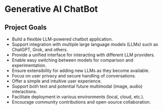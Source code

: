 
# Generative AI ChatBot

## Project Goals

- Build a flexible LLM-powered chatbot application.
- Support integration with multiple large language models (LLMs) such as ChatGPT, Grok, and others.
- Provide a unified interface for interacting with different LLM providers.
- Enable easy switching between models for comparison and experimentation.
- Ensure extensibility for adding new LLMs as they become available.
- Focus on user privacy and secure handling of conversations.
- Offer a simple and intuitive user experience.
- Support both text and potential future multimodal (image, audio) interactions.
- Facilitate deployment in various environments (local, cloud, etc.).
- Encourage community contributions and open-source collaboration.

